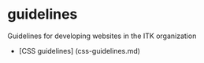 guidelines
==========

Guidelines for developing websites in the ITK organization

* [CSS guidelines] (css-guidelines.md)
